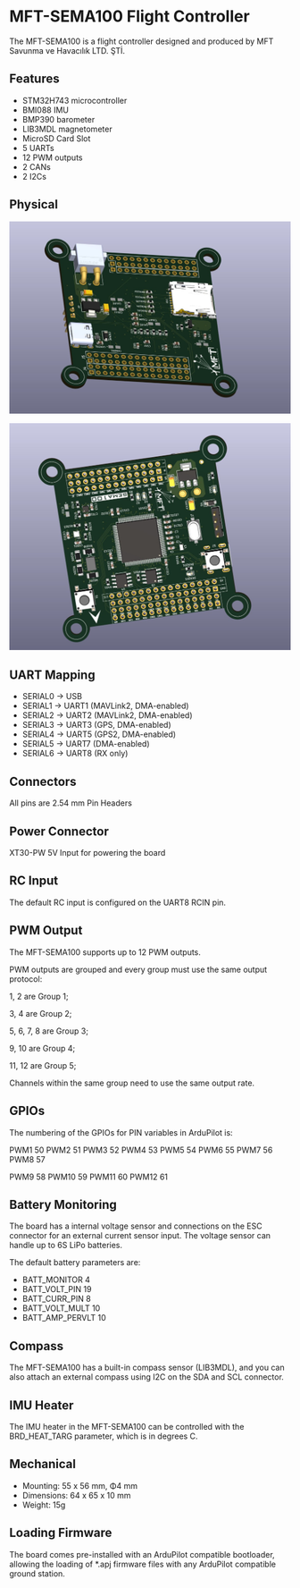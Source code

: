 # MFT-SEMA100 Flight Controller

The MFT-SEMA100 is a flight controller designed and produced by MFT Savunma ve Havacılık LTD. ŞTİ.

## Features

 - STM32H743 microcontroller
 - BMI088 IMU
 - BMP390 barometer
 - LIB3MDL magnetometer
 - MicroSD Card Slot
 - 5 UARTs
 - 12 PWM outputs
 - 2 CANs
 - 2 I2Cs

## Physical

![MFT-SEMA100_Top_View](MFT-SEMA100_TopView.jpeg)

![MFT-SEMA100_Bottom_View](MFT-SEMA100_BottomView.jpeg)

## UART Mapping

 - SERIAL0 -> USB
 - SERIAL1 -> UART1 (MAVLink2, DMA-enabled)
 - SERIAL2 -> UART2 (MAVLink2, DMA-enabled)
 - SERIAL3 -> UART3 (GPS, DMA-enabled)
 - SERIAL4 -> UART5 (GPS2, DMA-enabled)
 - SERIAL5 -> UART7 (DMA-enabled)
 - SERIAL6 -> UART8 (RX only)

## Connectors

All pins are 2.54 mm Pin Headers 

## Power Connector

XT30-PW 5V Input for powering the board

## RC Input

The default RC input is configured on the UART8 RCIN pin.


## PWM Output

The MFT-SEMA100 supports up to 12 PWM outputs.

PWM outputs are grouped and every group must use the same output protocol:

1, 2 are Group 1;

3, 4 are Group 2;

5, 6, 7, 8 are Group 3;

9, 10 are Group 4;

11, 12 are Group 5;

Channels within the same group need to use the same output rate. 

## GPIOs
The numbering of the GPIOs for PIN variables in ArduPilot is:

PWM1 50
PWM2 51
PWM3 52
PWM4 53
PWM5 54
PWM6 55
PWM7 56
PWM8 57

PWM9 58
PWM10 59
PWM11 60
PWM12 61


## Battery Monitoring

The board has a internal voltage sensor and connections on the ESC connector for an external current sensor input.
The voltage sensor can handle up to 6S LiPo batteries.

The default battery parameters are:

 - BATT_MONITOR 4
 - BATT_VOLT_PIN 19
 - BATT_CURR_PIN 8
 - BATT_VOLT_MULT 10
 - BATT_AMP_PERVLT 10

## Compass

The MFT-SEMA100 has a built-in compass sensor (LIB3MDL), and you can also attach an external compass using I2C on the SDA and SCL connector.

## IMU Heater

The IMU heater in the MFT-SEMA100 can be controlled with the BRD_HEAT_TARG parameter, which is in degrees C.

## Mechanical

 - Mounting: 55 x 56 mm, Φ4 mm
 - Dimensions: 64 x 65 x 10 mm
 - Weight: 15g

## Loading Firmware

The board comes pre-installed with an ArduPilot compatible bootloader, allowing the loading of *.apj firmware files with any ArduPilot compatible ground station.
